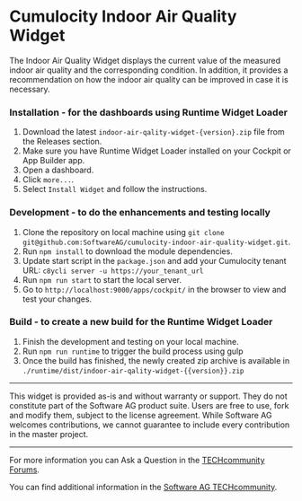 # Cumulocity Indoor Air Quality Widget

The Indoor Air Quality Widget displays the current value of the measured indoor air quality and the corresponding condition. In addition, it provides a recommendation on how the indoor air quality can be improved in case it is necessary.



### Installation - for the dashboards using Runtime Widget Loader
1. Download the latest `indoor-air-qality-widget-{version}.zip` file from the Releases section.
2. Make sure you have Runtime Widget Loader installed on your Cockpit or App Builder app.
3. Open a dashboard.
4. Click `more...`.
5. Select `Install Widget` and follow the instructions.

### Development - to do the enhancements and testing locally
1. Clone the repository on local machine using `git clone git@github.com:SoftwareAG/cumulocity-indoor-air-quality-widget.git`.
2. Run `npm install` to download the module dependencies.
3. Update start script in the `package.json` and add your Cumulocity tenant URL: `c8ycli server -u https://your_tenant_url` 
4. Run `npm run start` to start the local server.
5. Go to `http://localhost:9000/apps/cockpit/` in the browser to view and test your changes.

### Build - to create a new build for the Runtime Widget Loader
1. Finish the development and testing on your local machine.
2. Run `npm run runtime` to trigger the build process using gulp
3. Once the build has finished, the newly created zip archive is available in `./runtime/dist/indoor-air-qality-widget-{{version}}.zip`

------------------------------
  
This widget is provided as-is and without warranty or support. They do not constitute part of the Software AG product suite. Users are free to use, fork and modify them, subject to the license agreement. While Software AG welcomes contributions, we cannot guarantee to include every contribution in the master project.
_____________________
For more information you can Ask a Question in the [TECHcommunity Forums](http://tech.forums.softwareag.com/techjforum/forums/list.page?product=cumulocity).
  
You can find additional information in the [Software AG TECHcommunity](http://techcommunity.softwareag.com/home/-/product/name/cumulocity).
